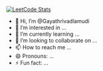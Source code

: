 [![LeetCode Stats](https://leetcode-stats-card.vercel.app/api?username=gayathrichowdary441&theme=dark)](https://leetcode.com/gayathrichowdary441/)




- 👋 Hi, I’m @Gayathrivadlamudi
- 👀 I’m interested in ...
- 🌱 I’m currently learning ...
- 💞️ I’m looking to collaborate on ...
- 📫 How to reach me ...
- 😄 Pronouns: ...
- ⚡ Fun fact: ...

<!---
Gayathrivadlamudi/Gayathrivadlamudi is a ✨ special ✨ repository because its `README.md` (this file) appears on your GitHub profile.
You can click the Preview link to take a look at your changes.
--->
